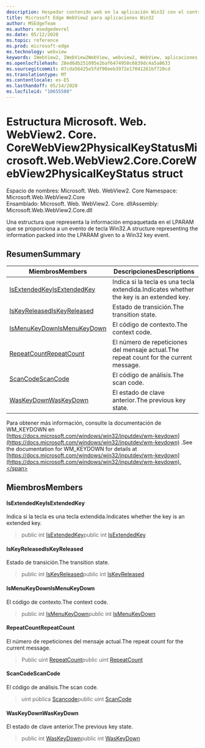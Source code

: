 ```yaml
---
description: Hospedar contenido web en la aplicación Win32 con el control Microsoft Edge WebView2
title: Microsoft Edge WebView2 para aplicaciones Win32
author: MSEdgeTeam
ms.author: msedgedevrel
ms.date: 05/12/2020
ms.topic: reference
ms.prod: microsoft-edge
ms.technology: webview
keywords: IWebView2, IWebView2WebView, webview2, WebView, aplicaciones Win32, Win32, Edge, ICoreWebView2, ICoreWebView2Controller, control de explorador, HTML Edge
ms.openlocfilehash: 28ed6db251095e2baf6474950c6839dc4a5a8633
ms.sourcegitcommit: 07cda56425e5fdf90eeb3972e17041261bf720cd
ms.translationtype: MT
ms.contentlocale: es-ES
ms.lasthandoff: 05/14/2020
ms.locfileid: "10655508"
---
```

# <span data-ttu-id="8004c-104">Estructura Microsoft. Web. WebView2. Core. CoreWebView2PhysicalKeyStatus</span><span class="sxs-lookup"><span data-stu-id="8004c-104">Microsoft.Web.WebView2.Core.CoreWebView2PhysicalKeyStatus struct</span></span> 

<span data-ttu-id="8004c-105">Espacio de nombres: Microsoft. Web. WebView2. Core </span><span class="sxs-lookup"><span data-stu-id="8004c-105">Namespace: Microsoft.Web.WebView2.Core</span></span>\
<span data-ttu-id="8004c-106">Ensamblado: Microsoft. Web. WebView2. Core. dll</span><span class="sxs-lookup"><span data-stu-id="8004c-106">Assembly: Microsoft.Web.WebView2.Core.dll</span></span>

<span data-ttu-id="8004c-107">Una estructura que representa la información empaquetada en el LPARAM que se proporciona a un evento de tecla Win32.</span><span class="sxs-lookup"><span data-stu-id="8004c-107">A structure representing the information packed into the LPARAM given to a Win32 key event.</span></span>

## <span data-ttu-id="8004c-108">Resumen</span><span class="sxs-lookup"><span data-stu-id="8004c-108">Summary</span></span>

 <span data-ttu-id="8004c-109">Miembros</span><span class="sxs-lookup"><span data-stu-id="8004c-109">Members</span></span>                        | <span data-ttu-id="8004c-110">Descripciones</span><span class="sxs-lookup"><span data-stu-id="8004c-110">Descriptions</span></span>
--------------------------------|---------------------------------------------
[<span data-ttu-id="8004c-111">IsExtendedKey</span><span class="sxs-lookup"><span data-stu-id="8004c-111">IsExtendedKey</span></span>](#isextendedkey) | <span data-ttu-id="8004c-112">Indica si la tecla es una tecla extendida.</span><span class="sxs-lookup"><span data-stu-id="8004c-112">Indicates whether the key is an extended key.</span></span>
[<span data-ttu-id="8004c-113">IsKeyReleased</span><span class="sxs-lookup"><span data-stu-id="8004c-113">IsKeyReleased</span></span>](#iskeyreleased) | <span data-ttu-id="8004c-114">Estado de transición.</span><span class="sxs-lookup"><span data-stu-id="8004c-114">The transition state.</span></span>
[<span data-ttu-id="8004c-115">IsMenuKeyDown</span><span class="sxs-lookup"><span data-stu-id="8004c-115">IsMenuKeyDown</span></span>](#ismenukeydown) | <span data-ttu-id="8004c-116">El código de contexto.</span><span class="sxs-lookup"><span data-stu-id="8004c-116">The context code.</span></span>
[<span data-ttu-id="8004c-117">RepeatCount</span><span class="sxs-lookup"><span data-stu-id="8004c-117">RepeatCount</span></span>](#repeatcount) | <span data-ttu-id="8004c-118">El número de repeticiones del mensaje actual.</span><span class="sxs-lookup"><span data-stu-id="8004c-118">The repeat count for the current message.</span></span>
[<span data-ttu-id="8004c-119">ScanCode</span><span class="sxs-lookup"><span data-stu-id="8004c-119">ScanCode</span></span>](#scancode) | <span data-ttu-id="8004c-120">El código de análisis.</span><span class="sxs-lookup"><span data-stu-id="8004c-120">The scan code.</span></span>
[<span data-ttu-id="8004c-121">WasKeyDown</span><span class="sxs-lookup"><span data-stu-id="8004c-121">WasKeyDown</span></span>](#waskeydown) | <span data-ttu-id="8004c-122">El estado de clave anterior.</span><span class="sxs-lookup"><span data-stu-id="8004c-122">The previous key state.</span></span>

<span data-ttu-id="8004c-123">Para obtener más información, consulte la documentación de WM_KEYDOWN en [https://docs.microsoft.com/windows/win32/inputdev/wm-keydown](https://docs.microsoft.com/windows/win32/inputdev/wm-keydown) .</span><span class="sxs-lookup"><span data-stu-id="8004c-123">See the documentation for WM_KEYDOWN for details at [https://docs.microsoft.com/windows/win32/inputdev/wm-keydown](https://docs.microsoft.com/windows/win32/inputdev/wm-keydown).</span></span>

## <span data-ttu-id="8004c-124">Miembros</span><span class="sxs-lookup"><span data-stu-id="8004c-124">Members</span></span>

#### <span data-ttu-id="8004c-125">IsExtendedKey</span><span class="sxs-lookup"><span data-stu-id="8004c-125">IsExtendedKey</span></span> 

<span data-ttu-id="8004c-126">Indica si la tecla es una tecla extendida.</span><span class="sxs-lookup"><span data-stu-id="8004c-126">Indicates whether the key is an extended key.</span></span>

> <span data-ttu-id="8004c-127">public int [IsExtendedKey](#isextendedkey)</span><span class="sxs-lookup"><span data-stu-id="8004c-127">public int [IsExtendedKey](#isextendedkey)</span></span>

#### <span data-ttu-id="8004c-128">IsKeyReleased</span><span class="sxs-lookup"><span data-stu-id="8004c-128">IsKeyReleased</span></span> 

<span data-ttu-id="8004c-129">Estado de transición.</span><span class="sxs-lookup"><span data-stu-id="8004c-129">The transition state.</span></span>

> <span data-ttu-id="8004c-130">public int [IsKeyReleased](#iskeyreleased)</span><span class="sxs-lookup"><span data-stu-id="8004c-130">public int [IsKeyReleased](#iskeyreleased)</span></span>

#### <span data-ttu-id="8004c-131">IsMenuKeyDown</span><span class="sxs-lookup"><span data-stu-id="8004c-131">IsMenuKeyDown</span></span> 

<span data-ttu-id="8004c-132">El código de contexto.</span><span class="sxs-lookup"><span data-stu-id="8004c-132">The context code.</span></span>

> <span data-ttu-id="8004c-133">public int [IsMenuKeyDown](#ismenukeydown)</span><span class="sxs-lookup"><span data-stu-id="8004c-133">public int [IsMenuKeyDown](#ismenukeydown)</span></span>

#### <span data-ttu-id="8004c-134">RepeatCount</span><span class="sxs-lookup"><span data-stu-id="8004c-134">RepeatCount</span></span> 

<span data-ttu-id="8004c-135">El número de repeticiones del mensaje actual.</span><span class="sxs-lookup"><span data-stu-id="8004c-135">The repeat count for the current message.</span></span>

> <span data-ttu-id="8004c-136">Public uint [RepeatCount](#repeatcount)</span><span class="sxs-lookup"><span data-stu-id="8004c-136">public uint [RepeatCount](#repeatcount)</span></span>

#### <span data-ttu-id="8004c-137">ScanCode</span><span class="sxs-lookup"><span data-stu-id="8004c-137">ScanCode</span></span> 

<span data-ttu-id="8004c-138">El código de análisis.</span><span class="sxs-lookup"><span data-stu-id="8004c-138">The scan code.</span></span>

> <span data-ttu-id="8004c-139">uint pública [Scancode](#scancode)</span><span class="sxs-lookup"><span data-stu-id="8004c-139">public uint [ScanCode](#scancode)</span></span>

#### <span data-ttu-id="8004c-140">WasKeyDown</span><span class="sxs-lookup"><span data-stu-id="8004c-140">WasKeyDown</span></span> 

<span data-ttu-id="8004c-141">El estado de clave anterior.</span><span class="sxs-lookup"><span data-stu-id="8004c-141">The previous key state.</span></span>

> <span data-ttu-id="8004c-142">public int [WasKeyDown](#waskeydown)</span><span class="sxs-lookup"><span data-stu-id="8004c-142">public int [WasKeyDown](#waskeydown)</span></span>

